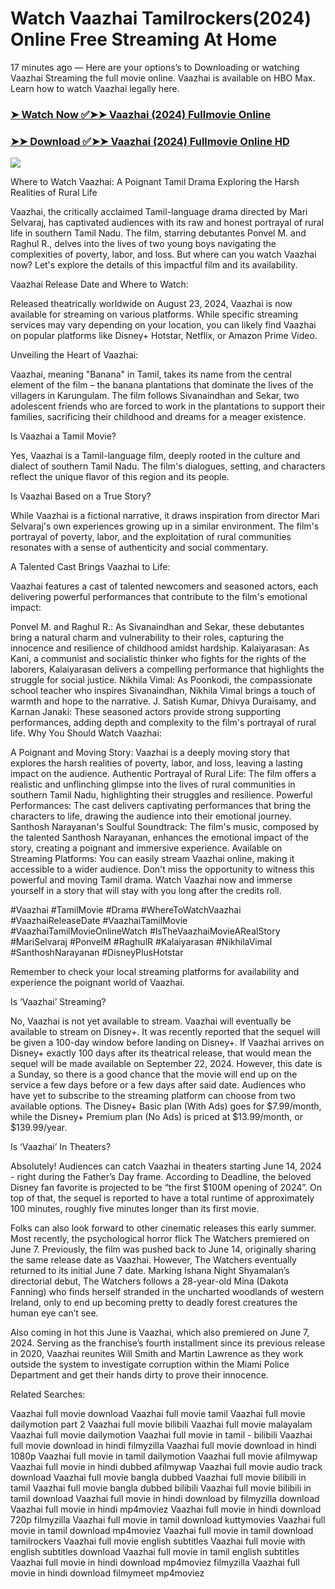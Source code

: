 # Watch Vaazhai Tamilrockers(2024) Online Free Streaming At Home

17 minutes ago — Here are your options’s to Downloading or watching Vaazhai Streaming the full movie online. Vaazhai is available on HBO Max. Learn how to watch Vaazhai legally here.


### [➤ Watch Now ✅➤➤ Vaazhai (2024) Fullmovie Online](https://tamilmovies2024download.blogspot.com/2024/08/vaazhai-near-me.html)

### [➤➤ Download ✅➤➤ Vaazhai (2024) Fullmovie Online HD](https://tamilmovies2024download.blogspot.com/2024/08/vaazhai-near-me.html)

<p dir="auto"><a href="https://tamilmovies2024download.blogspot.com/2024/08/vaazhai-near-me.html" title="PLAY NOW" rel="nofollow"><img src="https://i.imgur.com/jhNGoEt.gif" style="max-width: 100%;"></a></p>

Where to Watch Vaazhai: A Poignant Tamil Drama Exploring the Harsh Realities of Rural Life

Vaazhai, the critically acclaimed Tamil-language drama directed by Mari Selvaraj, has captivated audiences with its raw and honest portrayal of rural life in southern Tamil Nadu. The film, starring debutantes Ponvel M. and Raghul R., delves into the lives of two young boys navigating the complexities of poverty, labor, and loss. But where can you watch Vaazhai now? Let's explore the details of this impactful film and its availability.

Vaazhai Release Date and Where to Watch:

Released theatrically worldwide on August 23, 2024, Vaazhai is now available for streaming on various platforms. While specific streaming services may vary depending on your location, you can likely find Vaazhai on popular platforms like Disney+ Hotstar, Netflix, or Amazon Prime Video.

Unveiling the Heart of Vaazhai:

Vaazhai, meaning "Banana" in Tamil, takes its name from the central element of the film – the banana plantations that dominate the lives of the villagers in Karungulam. The film follows Sivanaindhan and Sekar, two adolescent friends who are forced to work in the plantations to support their families, sacrificing their childhood and dreams for a meager existence.

Is Vaazhai a Tamil Movie?

Yes, Vaazhai is a Tamil-language film, deeply rooted in the culture and dialect of southern Tamil Nadu. The film's dialogues, setting, and characters reflect the unique flavor of this region and its people.

Is Vaazhai Based on a True Story?

While Vaazhai is a fictional narrative, it draws inspiration from director Mari Selvaraj's own experiences growing up in a similar environment. The film's portrayal of poverty, labor, and the exploitation of rural communities resonates with a sense of authenticity and social commentary.

A Talented Cast Brings Vaazhai to Life:

Vaazhai features a cast of talented newcomers and seasoned actors, each delivering powerful performances that contribute to the film's emotional impact:

Ponvel M. and Raghul R.: As Sivanaindhan and Sekar, these debutantes bring a natural charm and vulnerability to their roles, capturing the innocence and resilience of childhood amidst hardship.
Kalaiyarasan: As Kani, a communist and socialistic thinker who fights for the rights of the laborers, Kalaiyarasan delivers a compelling performance that highlights the struggle for social justice.
Nikhila Vimal: As Poonkodi, the compassionate school teacher who inspires Sivanaindhan, Nikhila Vimal brings a touch of warmth and hope to the narrative.
J. Satish Kumar, Dhivya Duraisamy, and Karnan Janaki: These seasoned actors provide strong supporting performances, adding depth and complexity to the film's portrayal of rural life.
Why You Should Watch Vaazhai:

A Poignant and Moving Story: Vaazhai is a deeply moving story that explores the harsh realities of poverty, labor, and loss, leaving a lasting impact on the audience.
Authentic Portrayal of Rural Life: The film offers a realistic and unflinching glimpse into the lives of rural communities in southern Tamil Nadu, highlighting their struggles and resilience.
Powerful Performances: The cast delivers captivating performances that bring the characters to life, drawing the audience into their emotional journey.
Santhosh Narayanan's Soulful Soundtrack: The film's music, composed by the talented Santhosh Narayanan, enhances the emotional impact of the story, creating a poignant and immersive experience.
Available on Streaming Platforms: You can easily stream Vaazhai online, making it accessible to a wider audience.
Don't miss the opportunity to witness this powerful and moving Tamil drama. Watch Vaazhai now and immerse yourself in a story that will stay with you long after the credits roll.

#Vaazhai #TamilMovie #Drama #WhereToWatchVaazhai #VaazhaiReleaseDate #VaazhaiTamilMovie #VaazhaiTamilMovieOnlineWatch #IsTheVaazhaiMovieARealStory #MariSelvaraj #PonvelM #RaghulR #Kalaiyarasan #NikhilaVimal #SanthoshNarayanan #DisneyPlusHotstar

Remember to check your local streaming platforms for availability and experience the poignant world of Vaazhai.



Is ‘Vaazhai’ Streaming?

No, Vaazhai is not yet available to stream. Vaazhai will eventually be available to stream on Disney+. It was recently reported that the sequel will be given a 100-day window before landing on Disney+. If Vaazhai arrives on Disney+ exactly 100 days after its theatrical release, that would mean the sequel will be made available on September 22, 2024. However, this date is a Sunday, so there is a good chance that the movie will end up on the service a few days before or a few days after said date. Audiences who have yet to subscribe to the streaming platform can choose from two available options. The Disney+ Basic plan (With Ads) goes for $7.99/month, while the Disney+ Premium plan (No Ads) is priced at $13.99/month, or $139.99/year.

Is ‘Vaazhai’ In Theaters?

Absolutely! Audiences can catch Vaazhai in theaters starting June 14, 2024 - right during the Father’s Day frame. According to Deadline, the beloved Disney fan favorite is projected to be “the first $100M opening of 2024”. On top of that, the sequel is reported to have a total runtime of approximately 100 minutes, roughly five minutes longer than its first movie.

Folks can also look forward to other cinematic releases this early summer. Most recently, the psychological horror flick The Watchers premiered on June 7. Previously, the film was pushed back to June 14, originally sharing the same release date as Vaazhai. However, The Watchers eventually returned to its initial June 7 date. Marking Ishana Night Shyamalan’s directorial debut, The Watchers follows a 28-year-old Mina (Dakota Fanning) who finds herself stranded in the uncharted woodlands of western Ireland, only to end up becoming pretty to deadly forest creatures the human eye can’t see.

Also coming in hot this June is Vaazhai, which also premiered on June 7, 2024. Serving as the franchise’s fourth installment since its previous release in 2020, Vaazhai reunites Will Smith and Martin Lawrence as they work outside the system to investigate corruption within the Miami Police Department and get their hands dirty to prove their innocence.

Related Searches:

Vaazhai full movie download
Vaazhai full movie tamil
Vaazhai full movie dailymotion part 2
Vaazhai full movie bilibili
Vaazhai full movie malayalam
Vaazhai full movie dailymotion
Vaazhai full movie in tamil - bilibili
Vaazhai full movie download in hindi filmyzilla
Vaazhai full movie download in hindi 1080p
Vaazhai full movie in tamil dailymotion
Vaazhai full movie afilmywap
Vaazhai full movie in hindi dubbed afilmywap
Vaazhai full movie audio track download
Vaazhai full movie bangla dubbed
Vaazhai full movie bilibili in tamil
Vaazhai full movie bangla dubbed bilibili
Vaazhai full movie bilibili in tamil download
Vaazhai full movie in hindi download by filmyzilla
download Vaazhai full movie in hindi mp4moviez
Vaazhai full movie in hindi download 720p filmyzilla
Vaazhai full movie in tamil download kuttymovies
Vaazhai full movie in tamil download mp4moviez
Vaazhai full movie in tamil download tamilrockers
Vaazhai full movie english subtitles
Vaazhai full movie with english subtitles download
Vaazhai full movie in tamil english subtitles
Vaazhai full movie in hindi download mp4moviez filmyzilla
Vaazhai full movie in hindi download filmymeet mp4moviez
